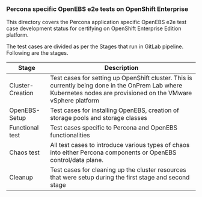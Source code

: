 ### Percona specific OpenEBS e2e tests on OpenShift Enterprise

This directory covers the Percona application specific OpenEBS e2e test case development status for certifying on OpenShift Enterprise Edition platform.

The test cases are divided as per the Stages that run in GitLab pipeline. Following are the stages.

| Stage            | Description                                                  |
| ---------------- | ------------------------------------------------------------ |
| Cluster-Creation | Test cases for setting up OpenShift cluster. This is currently being done in the OnPrem Lab where Kubernetes nodes are provisioned on the VMware vSphere platform |
| OpenEBS-Setup    | Test cases for installing OpenEBS, creation of storage pools and storage classes |
| Functional test  | Test cases specific to Percona and OpenEBS functionalities   |
| Chaos test       | All test cases to introduce various types of chaos into either Percona components or OpenEBS control/data plane. |
| Cleanup          | Test cases for cleaning up the cluster resources that were setup during the first stage and second stage |